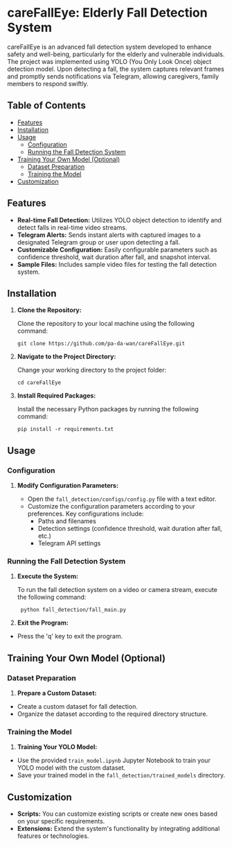 
# careFallEye: Elderly Fall Detection System
careFallEye is an advanced fall detection system developed to enhance safety and well-being, particularly for the elderly and vulnerable individuals. The project was implemented using YOLO (You Only Look Once) object detection model. Upon detecting a fall, the system captures relevant frames and promptly sends notifications via Telegram, allowing caregivers, family members to respond swiftly.



## Table of Contents
- [Features](#features)
- [Installation](#installation)
- [Usage](#usage)
  - [Configuration](#configuration)
  - [Running the Fall Detection System](#running-the-fall-detection-system)
- [Training Your Own Model (Optional)](#training-your-own-model-optional)
  - [Dataset Preparation](#dataset-preparation)
  - [Training the Model](#training-the-model)
- [Customization](#customization)
## Features

- **Real-time Fall Detection:** Utilizes YOLO object detection to identify and detect falls in real-time video streams.
- **Telegram Alerts:** Sends instant alerts with captured images to a designated Telegram group or user upon detecting a fall.
- **Customizable Configuration:** Easily configurable parameters such as confidence threshold, wait duration after fall, and snapshot interval.
- **Sample Files:** Includes sample video files for testing the fall detection system.


## Installation

1. **Clone the Repository:**

    Clone the repository to your local machine using the following command:

    ```
    git clone https://github.com/pa-da-wan/careFallEye.git
    ```

2. **Navigate to the Project Directory:**

    Change your working directory to the project folder:

    ```
    cd careFallEye
    ```

3. **Install Required Packages:**

    Install the necessary Python packages by running the following command:

    ```
    pip install -r requirements.txt
    ```
    
## Usage
### Configuration

1. **Modify Configuration Parameters:**

   - Open the `fall_detection/configs/config.py` file with a text editor.
   - Customize the configuration parameters according to your preferences. Key configurations include:
     - Paths and filenames
     - Detection settings (confidence threshold, wait duration after fall, etc.)
     - Telegram API settings

### Running the Fall Detection System

1. **Execute the System:**

   To run the fall detection system on a video or camera stream, execute the following command:
   ```
    python fall_detection/fall_main.py

    ```
2. **Exit the Program:**

- Press the 'q' key to exit the program.

## Training Your Own Model (Optional)
### Dataset Preparation

1. **Prepare a Custom Dataset:**

- Create a custom dataset for fall detection.
- Organize the dataset according to the required directory structure.

### Training the Model

1. **Training Your YOLO Model:**

- Use the provided `train_model.ipynb` Jupyter Notebook to train your YOLO model with the custom dataset.
- Save your trained model in the `fall_detection/trained_models` directory.





## Customization

- **Scripts:** You can customize existing scripts or create new ones based on your specific requirements.
- **Extensions:** Extend the system's functionality by integrating additional features or technologies.

